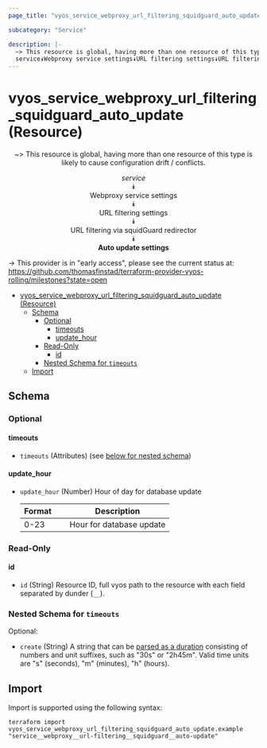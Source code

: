 ```yaml
---
page_title: "vyos_service_webproxy_url_filtering_squidguard_auto_update Resource - vyos"

subcategory: "Service"

description: |-
  ~> This resource is global, having more than one resource of this type is likely to cause configuration drift / conflicts.
  service⯯Webproxy service settings⯯URL filtering settings⯯URL filtering via squidGuard redirector⯯Auto update settings
---
```


# vyos_service_webproxy_url_filtering_squidguard_auto_update (Resource)
<center>

~> This resource is global, having more than one resource of this type is likely to cause configuration drift / conflicts.

*service*  
⯯  
Webproxy service settings  
⯯  
URL filtering settings  
⯯  
URL filtering via squidGuard redirector  
⯯  
**Auto update settings**


</center>

-> This provider is in "early access", please see the current status at: https://github.com/thomasfinstad/terraform-provider-vyos-rolling/milestones?state=open

<!--TOC-->

- [vyos_service_webproxy_url_filtering_squidguard_auto_update (Resource)](#vyos_service_webproxy_url_filtering_squidguard_auto_update-resource)
  - [Schema](#schema)
    - [Optional](#optional)
      - [timeouts](#timeouts)
      - [update_hour](#update_hour)
    - [Read-Only](#read-only)
      - [id](#id)
    - [Nested Schema for `timeouts`](#nested-schema-for-timeouts)
  - [Import](#import)

<!--TOC-->

<!-- schema generated by tfplugindocs -->
## Schema

### Optional

#### timeouts
- `timeouts` (Attributes) (see [below for nested schema](#nestedatt--timeouts))
#### update_hour
- `update_hour` (Number) Hour of day for database update

    |  Format  &emsp;|  Description               |
    |----------|----------------------------|
    |  0-23    &emsp;|  Hour for database update  |

### Read-Only

#### id
- `id` (String) Resource ID, full vyos path to the resource with each field separated by dunder (`__`).

<a id="nestedatt--timeouts"></a>
### Nested Schema for `timeouts`

Optional:

- `create` (String) A string that can be [parsed as a duration](https://pkg.go.dev/time#ParseDuration) consisting of numbers and unit suffixes, such as &#34;30s&#34; or &#34;2h45m&#34;. Valid time units are &#34;s&#34; (seconds), &#34;m&#34; (minutes), &#34;h&#34; (hours).

## Import

Import is supported using the following syntax:

```shell
terraform import vyos_service_webproxy_url_filtering_squidguard_auto_update.example "service__webproxy__url-filtering__squidguard__auto-update"
```
